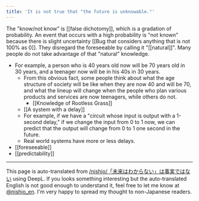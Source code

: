 ```yaml
---
title: 'It is not true that "the future is unknowable."'
---
```


The "know/not know" is [[false dichotomy]], which is a gradation of probability.
An event that occurs with a high probability is "not known" because there is slight uncertainty [[Bug that considers anything that is not 100% as 0]].
They disregard the foreseeable by calling it "[[natural]]". Many people do not take advantage of that "natural" knowledge.
- For example, a person who is 40 years old now will be 70 years old in 30 years, and a teenager now will be in his 40s in 30 years.
    - From this obvious fact, some people think about what the age structure of society will be like when they are now 40 and will be 70, and what the lineup will change when the people who plan various products and services are now teenagers, while others do not.
        - [[Knowledge of Rootless Grass]]
    - [[A system with a delay]]
    - For example, if we have a "circuit whose input is output with a 1-second delay," if we change the input from 0 to 1 now, we can predict that the output will change from 0 to 1 one second in the future.
    - Real world systems have more or less delays.
- [[foreseeable]]
- [[predictability]]

---
This page is auto-translated from [/nishio/「未来はわからない」は事実ではない](https://scrapbox.io/nishio/「未来はわからない」は事実ではない) using DeepL. If you looks something interesting but the auto-translated English is not good enough to understand it, feel free to let me know at [@nishio_en](https://twitter.com/nishio_en). I'm very happy to spread my thought to non-Japanese readers.